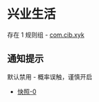 # 兴业生活

存在 1 规则组 - [com.cib.xyk](/src/apps/com.cib.xyk.ts)

## 通知提示

默认禁用 - 概率误触，谨慎开启

- [快照-0](https://i.gkd.li/i/14122970)
